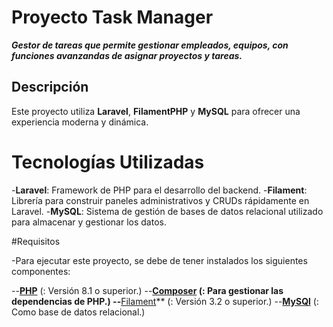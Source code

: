 
# Proyecto Task Manager 
**_Gestor de tareas que permite gestionar empleados, equipos, con funciones avanzandas de asignar proyectos y tareas._**

## Descripción

Este proyecto utiliza **Laravel**, **FilamentPHP** y **MySQL** para ofrecer una experiencia moderna y dinámica.

# Tecnologías Utilizadas

-**Laravel**: Framework de PHP para el desarrollo del backend.
-**Filament**: Librería para construir paneles administrativos y CRUDs rápidamente en Laravel.
-**MySQL**: Sistema de gestión de bases de datos relacional utilizado para almacenar y gestionar los datos.

#Requisitos

-Para ejecutar este proyecto, se debe de tener instalados los siguientes componentes:

--**[PHP](https://www.php.net/)** (: Versión 8.1 o superior.)
--**[Composer](https://getcomposer.org/) (: Para gestionar las dependencias de PHP.)
--**[Filament](https://filamentphp.com/docs/3.x/panels/installation)** (: Versión 3.2 o superior.)
--**[MySQl](https://dev.mysql.com/downloads/installer/)** (: Como base de datos relacional.)


